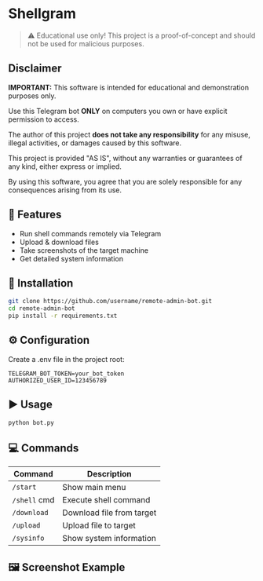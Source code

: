 # Shellgram

> ⚠️ Educational use only! This project is a proof-of-concept and should not be used for malicious purposes.

## Disclaimer

**IMPORTANT:** This software is intended for educational and demonstration purposes only.

Use this Telegram bot **ONLY** on computers you own or have explicit permission to access.

The author of this project **does not take any responsibility** for any misuse, illegal activities, or damages caused by this software.

This project is provided "AS IS", without any warranties or guarantees of any kind, either express or implied.

By using this software, you agree that you are solely responsible for any consequences arising from its use.


## 📌 Features
- Run shell commands remotely via Telegram
- Upload & download files
- Take screenshots of the target machine
- Get detailed system information

## 🚀 Installation
```bash
git clone https://github.com/username/remote-admin-bot.git
cd remote-admin-bot
pip install -r requirements.txt
```

## ⚙️ Configuration
Create a .env file in the project root:
```env
TELEGRAM_BOT_TOKEN=your_bot_token
AUTHORIZED_USER_ID=123456789
```

## ▶️ Usage
```bash
python bot.py
```

## 💻 Commands
| Command      | Description               |
| ------------ | ------------------------- |
| `/start`     | Show main menu            |
| `/shell` cmd | Execute shell command     |
| `/download`  | Download file from target |
| `/upload`    | Upload file to target     |
| `/sysinfo`   | Show system information   |

## 🖼 Screenshot Example
